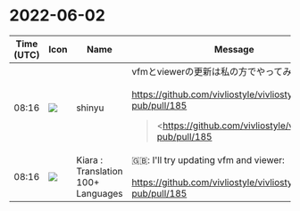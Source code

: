 # 2022-06-02

|Time (UTC)|Icon|Name|Message|
|---|---|---|---|
|08:16|![](https://avatars.slack-edge.com/2018-04-27/354445776386_e258f5ed5ba887b08668_72.jpg)|shinyu|vfmとviewerの更新は私の方でやってみます：<br><br><https://github.com/vivliostyle/vivliostyle-pub/pull/185><br><blockquote><https://github.com/vivliostyle/vivliostyle-pub/pull/185|#185 Update @vivliostyle/vfm to 1.2.2; @vivliostyle/viewer to 2.15.4></blockquote>|
|08:16|![](https://avatars.slack-edge.com/2021-08-02/2324149410423_2aa7423c4133ecb9f168_72.png)|Kiara : Translation 100+ Languages|🇬🇧: I'll try updating vfm and viewer:<br><br><https://github.com/vivliostyle/vivliostyle-pub/pull/185>|
